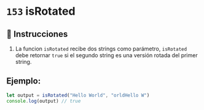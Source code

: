 # `153` isRotated

## 📝 Instrucciones

1. La funcion `isRotated` recibe dos strings como parámetro, `isRotated` debe retornar `true` si el segundo string es una versión rotada del primer string.

## Ejemplo:

```js
let output = isRotated("Hello World", "orldHello W")
console.log(output) // true
```
